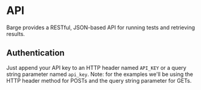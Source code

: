# API

Barge provides a RESTful, JSON-based API for running tests and retrieving results.

## Authentication

Just append your API key to an HTTP header named `API_KEY` or a query string parameter named `api_key`. Note: for the examples we'll be using the HTTP header method for POSTs and the query string parameter for GETs.